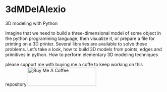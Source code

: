 # 3dMDelAlexio
3D modeling with Python

Imagine that we need to build a three-dimensional model of some object in the python programming language, then visualize it, or prepare a file for printing on a 3D printer. Several libraries are available to solve these problems. Let’s take a look, how to build 3D models from points, edges and primitives in python. How to perform elementary 3D modeling techniques

please support me with buying me a coffe to keep working on this repository 
<a href="https://www.buymeacoffee.com/alexiobligu" target="_blank"><img src="https://cdn.buymeacoffee.com/buttons/v2/default-yellow.png" alt="Buy Me A Coffee" style="height: 60px !important;width: 217px !important;" ></a>
